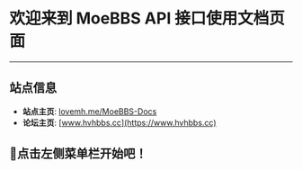 # 欢迎来到 MoeBBS API 接口使用文档页面
---

## 站点信息
- **站点主页**: [lovemh.me/MoeBBS-Docs](https://lovemh.me/MoeBBS-Docs)
- **论坛主页**: [www.hvhbbs.cc](https://www.hvhbbs.cc)

## 🚀点击左侧菜单栏开始吧！